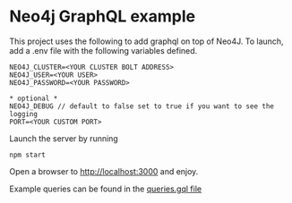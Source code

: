 # Neo4j GraphQL example

This project uses the following to add graphql on top of Neo4J.
To launch, add a .env file with the following variables defined.

```
NEO4J_CLUSTER=<YOUR CLUSTER BOLT ADDRESS>
NEO4J_USER=<YOUR USER>
NEO4J_PASSWORD=<YOUR PASSWORD>

* optional *
NEO4J_DEBUG // default to false set to true if you want to see the logging
PORT=<YOUR CUSTOM PORT>
```

Launch the server by running
```
npm start
```
Open a browser to [http://localhost:3000](http://localhost:3000/graphql) and enjoy.

Example queries can be found in the [queries.gql file](queries.gql)
